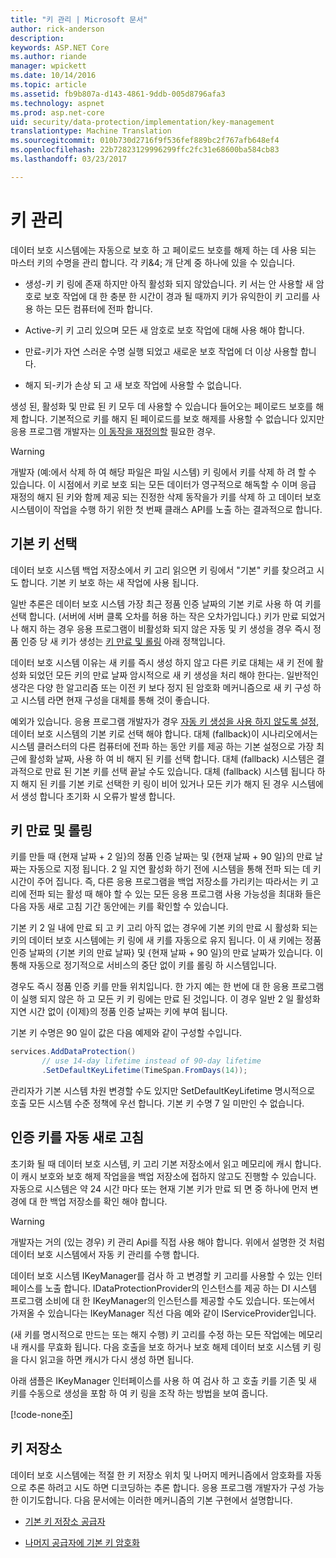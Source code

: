 ```yaml
---
title: "키 관리 | Microsoft 문서"
author: rick-anderson
description: 
keywords: ASP.NET Core
ms.author: riande
manager: wpickett
ms.date: 10/14/2016
ms.topic: article
ms.assetid: fb9b807a-d143-4861-9ddb-005d8796afa3
ms.technology: aspnet
ms.prod: asp.net-core
uid: security/data-protection/implementation/key-management
translationtype: Machine Translation
ms.sourcegitcommit: 010b730d2716f9f536fef889bc2f767afb648ef4
ms.openlocfilehash: 22b72823129996299ffc2fc31e68600ba584cb83
ms.lasthandoff: 03/23/2017

---
```

# <a name="key-management"></a>키 관리

<a name=data-protection-implementation-key-management></a>

데이터 보호 시스템에는 자동으로 보호 하 고 페이로드 보호를 해제 하는 데 사용 되는 마스터 키의 수명을 관리 합니다. 각 키&4; 개 단계 중 하나에 있을 수 있습니다.

* 생성-키 키 링에 존재 하지만 아직 활성화 되지 않았습니다. 키 서는 안 사용할 새 암호로 보호 작업에 대 한 충분 한 시간이 경과 될 때까지 키가 유익한이 키 고리를 사용 하는 모든 컴퓨터에 전파 합니다.

* Active-키 키 고리 있으며 모든 새 암호로 보호 작업에 대해 사용 해야 합니다.

* 만료-키가 자연 스러운 수명 실행 되었고 새로운 보호 작업에 더 이상 사용할 합니다.

* 해지 되-키가 손상 되 고 새 보호 작업에 사용할 수 없습니다.

생성 된, 활성화 및 만료 된 키 모두 데 사용할 수 있습니다 들어오는 페이로드 보호를 해제 합니다. 기본적으로 키를 해지 된 페이로드를 보호 해제를 사용할 수 없습니다 있지만 응용 프로그램 개발자는 [이 동작을 재정의할](../consumer-apis/dangerous-unprotect.md#data-protection-consumer-apis-dangerous-unprotect) 필요한 경우.

>[!WARNING]
> 개발자 (예:에서 삭제 하 여 해당 파일은 파일 시스템) 키 링에서 키를 삭제 하 려 할 수 있습니다. 이 시점에서 키로 보호 되는 모든 데이터가 영구적으로 해독할 수 이며 응급 재정의 해지 된 키와 함께 제공 되는 진정한 삭제 동작을가 키를 삭제 하 고 데이터 보호 시스템이이 작업을 수행 하기 위한 첫 번째 클래스 API를 노출 하는 결과적으로 합니다.

## <a name="default-key-selection"></a>기본 키 선택

데이터 보호 시스템 백업 저장소에서 키 고리 읽으면 키 링에서 "기본" 키를 찾으려고 시도 합니다. 기본 키 보호 하는 새 작업에 사용 됩니다.

일반 추론은 데이터 보호 시스템 가장 최근 정품 인증 날짜의 기본 키로 사용 하 여 키를 선택 합니다. (서버에 서버 클록 오차를 허용 하는 작은 오차가입니다.) 키가 만료 되었거나 해지 하는 경우 응용 프로그램이 비활성화 되지 않은 자동 및 키 생성을 경우 즉시 정품 인증 당 새 키가 생성는 [키 만료 및 롤링](xref:security/data-protection/implementation/key-management#data-protection-implementation-key-management-expiration) 아래 정책입니다.

데이터 보호 시스템 이유는 새 키를 즉시 생성 하지 않고 다른 키로 대체는 새 키 전에 활성화 되었던 모든 키의 만료 날짜 암시적으로 새 키 생성을 처리 해야 한다는. 일반적인 생각은 다양 한 알고리즘 또는 이전 키 보다 정지 된 암호화 메커니즘으로 새 키 구성 하 고 시스템 라면 현재 구성을 대체를 통해 것이 좋습니다.

예외가 있습니다. 응용 프로그램 개발자가 경우 [자동 키 생성을 사용 하지 않도록 설정](../configuration/overview.md#data-protection-configuring-disable-automatic-key-generation), 데이터 보호 시스템의 기본 키로 선택 해야 합니다. 대체 (fallback)이 시나리오에서는 시스템 클러스터의 다른 컴퓨터에 전파 하는 동안 키를 제공 하는 기본 설정으로 가장 최근에 활성화 날짜, 사용 하 여 비 해지 된 키를 선택 합니다. 대체 (fallback) 시스템은 결과적으로 만료 된 기본 키를 선택 끝날 수도 있습니다. 대체 (fallback) 시스템 됩니다 하지 해지 된 키를 기본 키로 선택한 키 링이 비어 있거나 모든 키가 해지 된 경우 시스템에서 생성 합니다 초기화 시 오류가 발생 합니다.

<a name=data-protection-implementation-key-management-expiration></a>

## <a name="key-expiration-and-rolling"></a>키 만료 및 롤링

키를 만들 때 {현재 날짜 + 2 일}의 정품 인증 날짜는 및 {현재 날짜 + 90 일}의 만료 날짜는 자동으로 지정 됩니다. 2 일 지연 활성화 하기 전에 시스템을 통해 전파 되는 데 키 시간이 주어 집니다. 즉, 다른 응용 프로그램을 백업 저장소를 가리키는 따라서는 키 고리에 전파 되는 활성 때 해야 할 수 있는 모든 응용 프로그램 사용 가능성을 최대화 들은 다음 자동 새로 고침 기간 동안에는 키를 확인할 수 있습니다.

기본 키 2 일 내에 만료 되 고 키 고리 아직 없는 경우에 기본 키의 만료 시 활성화 되는 키의 데이터 보호 시스템에는 키 링에 새 키를 자동으로 유지 됩니다. 이 새 키에는 정품 인증 날짜의 {기본 키의 만료 날짜} 및 {현재 날짜 + 90 일}의 만료 날짜가 있습니다. 이 통해 자동으로 정기적으로 서비스의 중단 없이 키를 롤링 하 시스템입니다.

경우도 즉시 정품 인증 키를 만들 위치입니다. 한 가지 예는 한 번에 대 한 응용 프로그램이 실행 되지 않은 하 고 모든 키 키 링에는 만료 된 것입니다. 이 경우 일반 2 일 활성화 지연 시간 없이 {이제}의 정품 인증 날짜는 키에 부여 됩니다.

기본 키 수명은 90 일이 값은 다음 예제와 같이 구성할 수입니다.

```csharp
services.AddDataProtection()
       // use 14-day lifetime instead of 90-day lifetime
       .SetDefaultKeyLifetime(TimeSpan.FromDays(14));
   ```

관리자가 기본 시스템 차원 변경할 수도 있지만 SetDefaultKeyLifetime 명시적으로 호출 모든 시스템 수준 정책에 우선 합니다. 기본 키 수명 7 일 미만인 수 없습니다.

## <a name="automatic-keyring-refresh"></a>인증 키를 자동 새로 고침

초기화 될 때 데이터 보호 시스템, 키 고리 기본 저장소에서 읽고 메모리에 캐시 합니다. 이 캐시 보호와 보호 해제 작업을을 백업 저장소에 접하지 않고도 진행할 수 있습니다. 자동으로 시스템은 약 24 시간 마다 또는 현재 기본 키가 만료 되 면 중 하나에 먼저 변경에 대 한 백업 저장소를 확인 해야 합니다.

>[!WARNING]
> 개발자는 거의 (있는 경우) 키 관리 Api를 직접 사용 해야 합니다. 위에서 설명한 것 처럼 데이터 보호 시스템에서 자동 키 관리를 수행 합니다.

데이터 보호 시스템 IKeyManager를 검사 하 고 변경할 키 고리를 사용할 수 있는 인터페이스를 노출 합니다. IDataProtectionProvider의 인스턴스를 제공 하는 DI 시스템 프로그램 소비에 대 한 IKeyManager의 인스턴스를 제공할 수도 있습니다. 또는에서 가져올 수 있습니다는 IKeyManager 직선 다음 예와 같이 IServiceProvider입니다.

(새 키를 명시적으로 만드는 또는 해지 수행) 키 고리를 수정 하는 모든 작업에는 메모리 내 캐시를 무효화 됩니다. 다음 호출을 보호 하거나 보호 해제 데이터 보호 시스템 키 링을 다시 읽고을 하면 캐시가 다시 생성 하면 됩니다.

아래 샘플은 IKeyManager 인터페이스를 사용 하 여 검사 하 고 호출 키를 기존 및 새 키를 수동으로 생성을 포함 하 여 키 링을 조작 하는 방법을 보여 줍니다.

[!code-none[주](key-management/samples/key-management.cs)]

## <a name="key-storage"></a>키 저장소

데이터 보호 시스템에는 적절 한 키 저장소 위치 및 나머지 메커니즘에서 암호화를 자동으로 추론 하려고 시도 하면 디코딩하는 추론 합니다. 응용 프로그램 개발자가 구성 가능한 이기도합니다. 다음 문서에는 이러한 메커니즘의 기본 구현에서 설명합니다.

* [기본 키 저장소 공급자](key-storage-providers.md#data-protection-implementation-key-storage-providers)

* [나머지 공급자에 기본 키 암호화](key-encryption-at-rest.md#data-protection-implementation-key-encryption-at-rest-providers)

